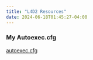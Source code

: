 ```yaml
---
title: "L4D2 Resources"
date: 2024-06-18T01:45:27-04:00
---
```


### My Autoexec.cfg

[autoexec.cfg](auto)